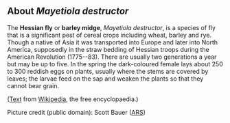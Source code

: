 About *Mayetiola destructor*
----------------------------

The **Hessian fly** or **barley midge**, *Mayetiola destructor*, is a
species of fly that is a significant pest of cereal crops including
wheat, barley and rye. Though a native of Asia it was transported into
Europe and later into North America, supposedly in the straw bedding of
Hessian troops during the American Revolution (1775--83). There are
usually two generations a year but may be up to five. In the spring the
dark-coloured female lays about 250 to 300 reddish eggs on plants,
usually where the stems are covered by leaves; the larvae feed on the
sap and weaken the plants so that they cannot bear grain.

([Text](http://en.wikipedia.org/wiki/Hessian_fly) from
[Wikipedia](http://en.wikipedia.org/), the free encyclopaedia.)

Picture credit (public domain): Scott Bauer
([ARS](https://commons.wikimedia.org/wiki/File:Hessian_Fly.jpg))
